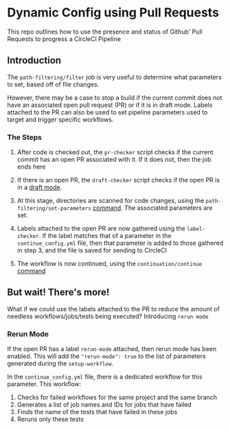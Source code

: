 # Dynamic Config using Pull Requests

This repo outlines how to use the presence and status of Github' Pull Requests to progress a CircleCI Pipeline

## Introduction

The `path-filtering/filter` job is very useful to determine what parameters to set, based off of file changes.

However, there may be a case to stop a build if the current commit does not have an associated open pull request (PR) or if it is in draft mode. Labels attached to the PR can also be used to set pipeline parameters used to target and trigger specific workflows.

### The Steps

1. After code is checked out, the `pr-checker` script checks if the current commit has an open PR associated with it. If it does not, then the job ends here

2. If there is an open PR, the `draft-checker` script checks if the open PR is in a [draft mode](https://docs.github.com/en/pull-requests/collaborating-with-pull-requests/proposing-changes-to-your-work-with-pull-requests/about-pull-requests#draft-pull-requests).

3. At this stage, directories are scanned for code changes, using the `path-filtering/set-parameters` [command](https://circleci.com/developer/orbs/orb/circleci/path-filtering#commands-set-parameters). The associated parameters are set.

4. Labels attached to the open PR are now gathered using the `label-checker`. If the label matches that of a parameter in the `continue_config.yml` file, then that parameter is added to those gathered in step 3, and the file is saved for sending to CircleCI

5. The workflow is now continued, using the `continuation/continue` [command](https://circleci.com/developer/orbs/orb/circleci/continuation#commands-continue)

## But wait! There's more!

What if we could use the labels attached to the PR to reduce the amount of needless workflows/jobs/tests being executed? Introducing `rerun mode`

### Rerun Mode

If the open PR has a label `rerun-mode` attached, then rerun mode has been enabled. This will add the `"rerun-mode": true` to the list of parameters generated during the `setup-workflow`.

In the `continue_config.yml` file, there is a dedicated workflow for this parameter. This workflow:

1. Checks for failed workflows for the same project and the same branch
2. Generates a list of job names and IDs for jobs that have failed
3. Finds the name of the tests that have failed in these jobs
4. Reruns only these tests
